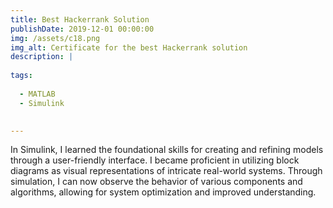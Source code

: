 ```yaml
---
title: Best Hackerrank Solution
publishDate: 2019-12-01 00:00:00
img: /assets/c18.png
img_alt: Certificate for the best Hackerrank solution
description: |
  
tags:
  
  - MATLAB
  - Simulink

 
---
```


<p>In Simulink, I learned the foundational skills for creating and refining models through a user-friendly interface. I became proficient in utilizing block diagrams as visual representations of intricate real-world systems. Through simulation, I can now observe the behavior of various components and algorithms, allowing for system optimization and improved understanding.</p>
